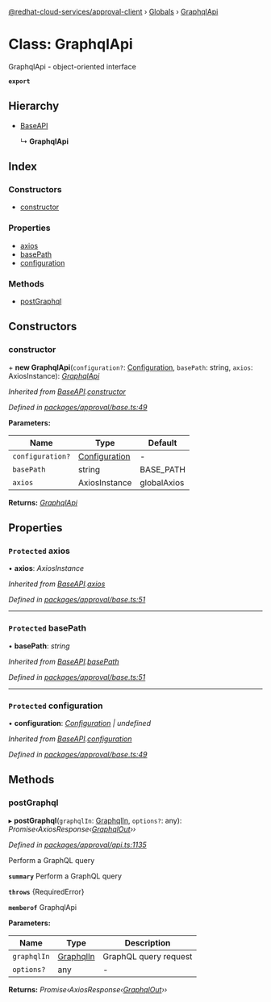 [@redhat-cloud-services/approval-client](../README.md) › [Globals](../globals.md) › [GraphqlApi](graphqlapi.md)

# Class: GraphqlApi

GraphqlApi - object-oriented interface

**`export`** 

## Hierarchy

* [BaseAPI](baseapi.md)

  ↳ **GraphqlApi**

## Index

### Constructors

* [constructor](graphqlapi.md#constructor)

### Properties

* [axios](graphqlapi.md#protected-axios)
* [basePath](graphqlapi.md#protected-basepath)
* [configuration](graphqlapi.md#protected-configuration)

### Methods

* [postGraphql](graphqlapi.md#postgraphql)

## Constructors

###  constructor

\+ **new GraphqlApi**(`configuration?`: [Configuration](configuration.md), `basePath`: string, `axios`: AxiosInstance): *[GraphqlApi](graphqlapi.md)*

*Inherited from [BaseAPI](baseapi.md).[constructor](baseapi.md#constructor)*

*Defined in [packages/approval/base.ts:49](https://github.com/fhlavac/javascript-clients/blob/master/packages/approval/base.ts#L49)*

**Parameters:**

Name | Type | Default |
------ | ------ | ------ |
`configuration?` | [Configuration](configuration.md) | - |
`basePath` | string | BASE_PATH |
`axios` | AxiosInstance | globalAxios |

**Returns:** *[GraphqlApi](graphqlapi.md)*

## Properties

### `Protected` axios

• **axios**: *AxiosInstance*

*Inherited from [BaseAPI](baseapi.md).[axios](baseapi.md#protected-axios)*

*Defined in [packages/approval/base.ts:51](https://github.com/fhlavac/javascript-clients/blob/master/packages/approval/base.ts#L51)*

___

### `Protected` basePath

• **basePath**: *string*

*Inherited from [BaseAPI](baseapi.md).[basePath](baseapi.md#protected-basepath)*

*Defined in [packages/approval/base.ts:51](https://github.com/fhlavac/javascript-clients/blob/master/packages/approval/base.ts#L51)*

___

### `Protected` configuration

• **configuration**: *[Configuration](configuration.md) | undefined*

*Inherited from [BaseAPI](baseapi.md).[configuration](baseapi.md#protected-configuration)*

*Defined in [packages/approval/base.ts:49](https://github.com/fhlavac/javascript-clients/blob/master/packages/approval/base.ts#L49)*

## Methods

###  postGraphql

▸ **postGraphql**(`graphqlIn`: [GraphqlIn](../interfaces/graphqlin.md), `options?`: any): *Promise‹AxiosResponse‹[GraphqlOut](../interfaces/graphqlout.md)››*

*Defined in [packages/approval/api.ts:1135](https://github.com/fhlavac/javascript-clients/blob/master/packages/approval/api.ts#L1135)*

Perform a GraphQL query

**`summary`** Perform a GraphQL query

**`throws`** {RequiredError}

**`memberof`** GraphqlApi

**Parameters:**

Name | Type | Description |
------ | ------ | ------ |
`graphqlIn` | [GraphqlIn](../interfaces/graphqlin.md) | GraphQL query request |
`options?` | any | - |

**Returns:** *Promise‹AxiosResponse‹[GraphqlOut](../interfaces/graphqlout.md)››*
